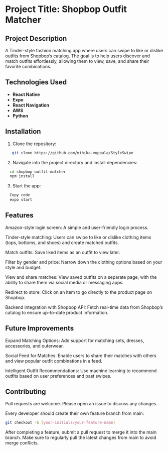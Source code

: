 # Project Title: Shopbop Outfit Matcher

## Project Description
A Tinder-style fashion matching app where users can swipe to like or dislike outfits from Shopbop’s catalog. The goal is to help users discover and match outfits effortlessly, allowing them to view, save, and share their favorite combinations.

## Technologies Used
- **React Native**
- **Expo**
- **React Navigation**
- **AWS**
- **Python**

## Installation
1. Clone the repository:
```bash
   git clone https://github.com/mihika-vuppula/StyleSwipe
```

2. Navigate into the project directory and install dependencies:
```bash
  cd shopbop-outfit-matcher
  npm install
```

3. Start the app:
```bash
  Copy code
  expo start
```

## Features
Amazon-style login screen: A simple and user-friendly login process.

Tinder-style matching: Users can swipe to like or dislike clothing items (tops, bottoms, and shoes) and create matched outfits.

Match outfits: Save liked items as an outfit to view later.

Filter by gender and price: Narrow down the clothing options based on your style and budget.

View and share matches: View saved outfits on a separate page, with the ability to share them via social media or messaging apps.

Redirect to store: Click on an item to go directly to the product page on Shopbop.

Backend integration with Shopbop API: Fetch real-time data from Shopbop’s catalog to ensure up-to-date product information.

## Future Improvements
Expand Matching Options: Add support for matching sets, dresses, accessories, and outerwear.

Social Feed for Matches: Enable users to share their matches with others and view popular outfit combinations in a feed.

Intelligent Outfit Recommendations: Use machine learning to recommend outfits based on user preferences and past swipes.

## Contributing
Pull requests are welcome. Please open an issue to discuss any changes.

Every developer should create their own feature branch from main:

```bash
git checkout -b [your-initials/your-feature-name]
``` 
After completing a feature, submit a pull request to merge it into the main branch.
Make sure to regularly pull the latest changes from main to avoid merge conflicts.
